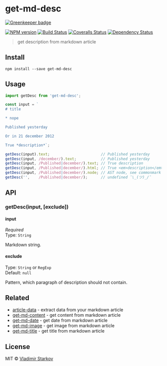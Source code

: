 # get-md-desc

[![Greenkeeper badge](https://badges.greenkeeper.io/iamstarkov/get-md-desc.svg)](https://greenkeeper.io/)

[![NPM version][npm-image]][npm-url]
[![Build Status][travis-image]][travis-url]
[![Coveralls Status][coveralls-image]][coveralls-url]
[![Dependency Status][depstat-image]][depstat-url]

> get description from markdown article

## Install

    npm install --save get-md-desc

## Usage

```js
import getDesc from 'get-md-desc';

const input = `
# title

* nope

Published yesterday

Or in 21 december 2012

True *description*`;

getDesc(input).text;                       // Published yesterday
getDesc(input, /december/).text;           // Published yesterday
getDesc(input, /Published|december/).text; // True description
getDesc(input, /Published|december/).html; // True <em>description</em>
getDesc(input, /Published|december/).node; // AST node, see commonmark API
getDesc('',    /Published|december/);      // undefined ¯\_(ツ)_/¯
```

## API

### getDesc(input, [exclude])

#### input

*Required*  
Type: `String`

Markdown string.

#### exclude

Type: `String` or `RegExp`  
Default: `null`

Pattern, which paragraph of description should not contain.

## Related

* [article-data][article-data] - extract data from your markdown article
* [get-md-content][get-md-content] - get content from markdown article
* [get-md-date][get-md-date] - get date from markdown article
* [get-md-image][get-md-image] - get image from markdown article
* [get-md-title][get-md-title] - get title from markdown article

## License

MIT © [Vladimir Starkov](https://iamstarkov.com)

[npm-url]: https://npmjs.org/package/get-md-desc
[npm-image]: https://img.shields.io/npm/v/get-md-desc.svg?style=flat-square

[travis-url]: https://travis-ci.org/iamstarkov/get-md-desc
[travis-image]: https://img.shields.io/travis/iamstarkov/get-md-desc.svg?style=flat-square

[coveralls-url]: https://coveralls.io/r/iamstarkov/get-md-desc
[coveralls-image]: https://img.shields.io/coveralls/iamstarkov/get-md-desc.svg?style=flat-square

[depstat-url]: https://david-dm.org/iamstarkov/get-md-desc
[depstat-image]: https://david-dm.org/iamstarkov/get-md-desc.svg?style=flat-square

[article-data]: https://github.com/iamstarkov/article-data
[get-md-content]: https://github.com/iamstarkov/get-md-content
[get-md-date]: https://github.com/iamstarkov/get-md-date
[get-md-image]: https://github.com/iamstarkov/get-md-image
[get-md-title]: https://github.com/iamstarkov/get-md-title
